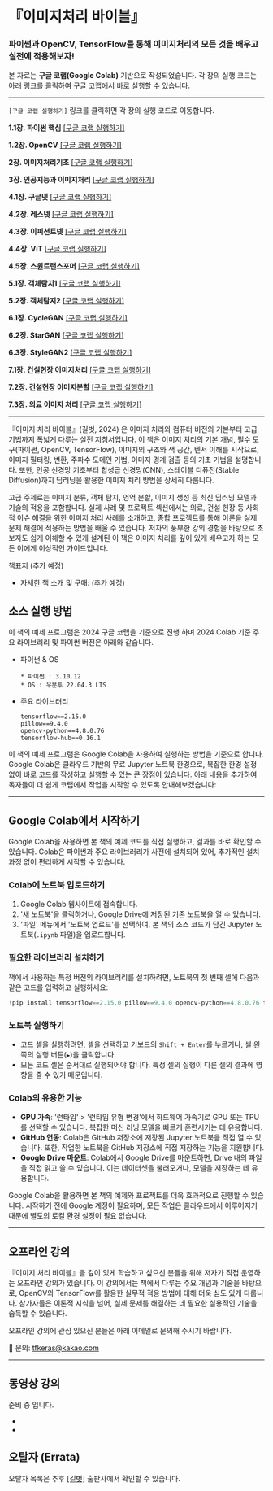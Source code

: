 # 『이미지처리 바이블』

<h3>파이썬과 OpenCV, TensorFlow를 통해 이미지처리의 모든 것을 배우고 실전에 적용해보자!</h3>
본 자료는 <strong>구글 코랩(Google Colab)</strong> 기반으로 작성되었습니다. 각 장의 실행 코드는 아래 링크를 클릭하여 구글 코랩에서 바로 실행할 수 있습니다.

---

`[구글 코랩 실행하기]` 링크를 클릭하면 각 장의 실행 코드로 이동합니다. 

**1.1장. 파이썬 핵심** [\[구글 코랩 실행하기\]](https://colab.research.google.com/drive/1m243oTMTL3_NsTkdCuDB6EA4dp35bh9P)

**1.2장. OpenCV** [\[구글 코랩 실행하기\]](https://colab.research.google.com/drive/1SX7uwV8aVQ8SeRGDu3iW8a4naN6C0AnQ)

**2장. 이미지처리기초** [\[구글 코랩 실행하기\]](https://colab.research.google.com/drive/1K-gowCnAIlknrKVwVOXmrC-eNdL8ssg5)

**3장. 인공지능과 이미지처리** [\[구글 코랩 실행하기\]](https://colab.research.google.com/drive/1k7xDmMVgIiOz5UyZAt6cM434bhNlVYcS)

**4.1장. 구글넷** [\[구글 코랩 실행하기\]](https://colab.research.google.com/drive/1csTv8GKGsm2h5-TThUx4mnI_0si9hnmr)

**4.2장. 레스넷** [\[구글 코랩 실행하기\]](https://colab.research.google.com/drive/1kyg-3w4DAm5O1pNeLf3tV2SBcsL6wW7w)

**4.3장. 이피션트넷** [\[구글 코랩 실행하기\]](https://colab.research.google.com/drive/1qQCdhwJK9NWnQSNtUnY8BifvjVi9SHZJ)

**4.4장. ViT** [\[구글 코랩 실행하기\]](https://colab.research.google.com/drive/1X7H6YlWDdAAy-P7SKF155u0USuOHoGRF)

**4.5장. 스윈트랜스포머** [\[구글 코랩 실행하기\]](https://colab.research.google.com/drive/1MKnwYRNxKRR7Qt0DtF0gjaoD8riNMLNQ)

**5.1장. 객체탐지1** [\[구글 코랩 실행하기\]](https://colab.research.google.com/drive/1uCCmw5qaRTycrBmG7zUsWdC6TJWNe_ic)

**5.2장. 객체탐지2** [\[구글 코랩 실행하기\]](https://colab.research.google.com/drive/1Dv5zFuDZh0zb5o8BzVEwnVDwTpC1z1e9)

**6.1장. CycleGAN** [\[구글 코랩 실행하기\]](https://colab.research.google.com/drive/1tq1FeXtffj1x4dAEvgY6jv5eZzL-7osX)

**6.2장. StarGAN** [\[구글 코랩 실행하기\]](https://colab.research.google.com/drive/1u_P1FbIYBLbAv8NMjEjTCxfQ6ypU8Ruz)

**6.3장. StyleGAN2** [\[구글 코랩 실행하기\]](https://colab.research.google.com/drive/12-Yzuk3vkg0szxY0uQob2qmDYcEyTIPx)

**7.1장. 건설현장 이미지처리** [\[구글 코랩 실행하기\]](https://colab.research.google.com/drive/1VHjAI5e8KA5WUxY847__IIKhpXtLJZj7)

**7.2장. 건설현장 이미지분할** [\[구글 코랩 실행하기\]](https://colab.research.google.com/drive/1IMUfIdzSG1qB5h-4dKAUxLaiDDvQvIw5)

**7.3장. 의료 이미지 처리** [\[구글 코랩 실행하기\]](https://colab.research.google.com/drive/1SW2LQLgT9B4umRN38fCBbN28im7Oh5wW)

---


『이미지 처리 바이블』(길벗, 2024) 은  이미지 처리와 컴퓨터 비전의 기본부터 고급 기법까지 폭넓게 다루는 실전 지침서입니다. 이 책은 이미지 처리의 기본 개념, 필수 도구(파이썬, OpenCV, TensorFlow), 이미지의 구조와 색 공간, 텐서 이해를 시작으로, 이미지 필터링, 변환, 주파수 도메인 기법, 이미지 경계 검출 등의 기초 기법을 설명합니다. 또한, 인공 신경망 기초부터 합성곱 신경망(CNN), 스테이블 디퓨전(Stable Diffusion)까지 딥러닝을 활용한 이미지 처리 방법을 상세히 다룹니다. 


고급 주제로는 이미지 분류, 객체 탐지, 영역 분할, 이미지 생성 등 최신 딥러닝 모델과 기술의 적용을 포함합니다. 실제 사례 및 프로젝트 섹션에서는 의료, 건설 현장 등 사회적 이슈 해결을 위한 이미지 처리 사례를 소개하고, 종합 프로젝트를 통해 이론을 실제 문제 해결에 적용하는 방법을 배울 수 있습니다. 저자의 풍부한 강의 경험을 바탕으로 초보자도 쉽게 이해할 수 있게 설계된 이 책은 이미지 처리를 깊이 있게 배우고자 하는 모든 이에게 이상적인 가이드입니다.

책표지 (추가 예정)

* 자세한 책 소개 및 구매: (추가 예정)

## 소스 실행 방법

이 책의 예제 프로그램은 2024 구글 코랩을 기준으로 진행 하며 2024 Colab 기준 주요 라이브러리 및 파이썬 버전은 아래와 같습니다.



* 파이썬 & OS
    ```
    * 파이썬 : 3.10.12
    * OS : 우분투 22.04.3 LTS
    ```

* 주요 라이브러리
    ```
    tensorflow==2.15.0
    pillow==9.4.0
    opencv-python==4.8.0.76
    tensorflow-hub==0.16.1
    ```
이 책의 예제 프로그램은 Google Colab을 사용하여 실행하는 방법을 기준으로 합니다. Google Colab은 클라우드 기반의 무료 Jupyter 노트북 환경으로, 복잡한 환경 설정 없이 바로 코드를 작성하고 실행할 수 있는 큰 장점이 있습니다. 아래 내용을 추가하여 독자들이 더 쉽게 코랩에서 작업을 시작할 수 있도록 안내해보겠습니다:

---

## Google Colab에서 시작하기

Google Colab을 사용하면 본 책의 예제 코드를 직접 실행하고, 결과를 바로 확인할 수 있습니다. Colab은 파이썬과 주요 라이브러리가 사전에 설치되어 있어, 추가적인 설치 과정 없이 편리하게 시작할 수 있습니다.

### Colab에 노트북 업로드하기

1. Google Colab 웹사이트에 접속합니다.
2. '새 노트북'을 클릭하거나, Google Drive에 저장된 기존 노트북을 열 수 있습니다.
3. '파일' 메뉴에서 '노트북 업로드'를 선택하여, 본 책의 소스 코드가 담긴 Jupyter 노트북(`.ipynb` 파일)을 업로드합니다.

### 필요한 라이브러리 설치하기

책에서 사용하는 특정 버전의 라이브러리를 설치하려면, 노트북의 첫 번째 셀에 다음과 같은 코드를 입력하고 실행하세요:

```python
!pip install tensorflow==2.15.0 pillow==9.4.0 opencv-python==4.8.0.76 tensorflow-hub==0.16.1
```

### 노트북 실행하기

- 코드 셀을 실행하려면, 셀을 선택하고 키보드의 `Shift + Enter`를 누르거나, 셀 왼쪽의 실행 버튼(`▶️`)을 클릭합니다.
- 모든 코드 셀은 순서대로 실행되어야 합니다. 특정 셀의 실행이 다른 셀의 결과에 영향을 줄 수 있기 때문입니다.

### Colab의 유용한 기능

- **GPU 가속**: '런타임' > '런타임 유형 변경'에서 하드웨어 가속기로 GPU 또는 TPU를 선택할 수 있습니다. 복잡한 머신 러닝 모델을 빠르게 훈련시키는 데 유용합니다.
- **GitHub 연동**: Colab은 GitHub 저장소에 저장된 Jupyter 노트북을 직접 열 수 있습니다. 또한, 작업한 노트북을 GitHub 저장소에 직접 저장하는 기능을 지원합니다.
- **Google Drive 마운트**: Colab에서 Google Drive를 마운트하면, Drive 내의 파일을 직접 읽고 쓸 수 있습니다. 이는 데이터셋을 불러오거나, 모델을 저장하는 데 유용합니다.

Google Colab을 활용하면 본 책의 예제와 프로젝트를 더욱 효과적으로 진행할 수 있습니다. 시작하기 전에 Google 계정이 필요하며, 모든 작업은 클라우드에서 이루어지기 때문에 별도의 로컬 환경 설정이 필요 없습니다.


---


## 오프라인 강의
『이미지 처리 바이블』을 깊이 있게 학습하고 싶으신 분들을 위해 저자가 직접 운영하는 오프라인 강의가 있습니다. 이 강의에서는 책에서 다루는 주요 개념과 기술을 바탕으로, OpenCV와 TensorFlow를 활용한 실무적 적용 방법에 대해 더욱 심도 있게 다룹니다. 참가자들은 이론적 지식을 넘어, 실제 문제를 해결하는 데 필요한 실용적인 기술을 습득할 수 있습니다.


오프라인 강의에 관심 있으신 분들은 아래 이메일로 문의해 주시기 바랍니다.


📧 문의: tfkeras@kakao.com



---


## 동영상 강의

준비 중 입니다.

*
*


## 오탈자 (Errata)

오탈자 목록은 추후 [[길벗]](https://www.gilbut.co.kr/book/) 출판사에서 확인할 수 있습니다.
